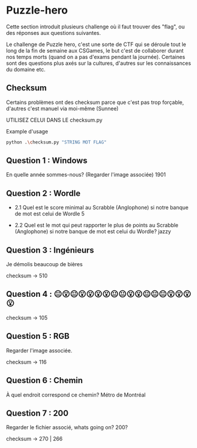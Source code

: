 # Puzzle-hero

Cette section introduit plusieurs challenge où il faut trouver des "flag", ou des réponses aux questions suivantes.

Le challenge de Puzzle hero, c'est une sorte de CTF qui se déroule tout le long de la fin de semaine aux CSGames,
le but c'est de collaborer durant nos temps morts (quand on a pas d'exams pendant la journée).
Certaines sont des questions plus axés sur la cultures, d'autres sur les connaissances du domaine etc.


## Checksum
Certains problèmes ont des checksum parce que c'est pas trop forçable, d'autres c'est manuel via moi-même (Sunnee)

UTILISEZ CELUI DANS LE checksum.py

Example d'usage
```bash
python .\checksum.py "STRING MOT FLAG"
```

## Question 1 : Windows

En quelle année sommes-nous? (Regarder l'image associée)
1901

## Question 2 : Wordle

- 2.1 Quel est le score minimal au Scrabble (Anglophone) si notre banque de mot est celui de Wordle
5

- 2.2 Quel est le mot qui peut rapporter le plus de points au Scrabble (Anglophone) si notre banque de mot est celui du Wordle?
jazzy

## Question 3 : Ingénieurs

Je démolis beaucoup de bières

checksum -> 510

## Question 4 : 😐😮😐😮😮😮😮😐😐😮😮😐😐😐😮😮😮😮

checksum -> 105

## Question 5 : RGB

Regarder l'image associée.

checksum -> 116

## Question 6 : Chemin

À quel endroit correspond ce chemin?
Métro de Montréal

## Question 7 : 200

Regarder le fichier associé, whats going on? 200?

checksum -> 270 | 266
